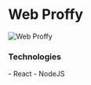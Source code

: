 <h1> Web Proffy </h1>

![Web Proffy](https://ibb.co/fvXQNJL?raw=true "Web Proffy")

<h3> Technologies </h3>
    - React
    - NodeJS
    
   
